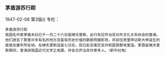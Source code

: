 ### 茅盾游苏行踪

1947-02-06
第3版()
专栏：

    茅盾游苏行踪
    我国名作家茅盾夫妇已于一月二十六日抵梯天里斯。此行系应乔治亚对外文化关系协会的邀请。他们游览了那里许多有名的地方及富有历史价值的歌剧院摄影场，并前往哥里拜访斯大林诞生的故居及童年所在地。在梯夫里斯逗留七日后，现已赴亚美尼亚共和国首都埃里温。茅眉留梯夫里斯期间，曾演讲我国近代文学之发展，并会见乔治亚作家多人。（新华社电）
